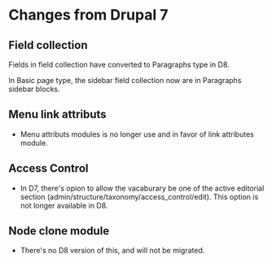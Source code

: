 # Changes from Drupal 7

## Field collection

Fields in field collection have converted to Paragraphs type in D8. 

In Basic page type, the sidebar field collection now are in Paragraphs sidebar blocks.


## Menu link attributs
* Menu attributs modules is no longer use and in favor of link attributes module.


## Access Control
- In D7, there's opion to allow the vacaburary be one of the active editorial section (admin/structure/taxonomy/access_control/edit). This option is not longer available in D8.

## Node clone module
- There's no D8 version of this, and will not be migrated. 
